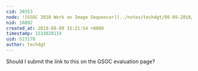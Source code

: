 ```yaml
---
cid: 20353
node: ![GSOC 2018 Work on Image Sequencer](../notes/tech4gt/08-09-2018/gsoc-2018-work-on-image-sequencer)
nid: 16892
created_at: 2018-08-09 15:21:54 +0000
timestamp: 1533828114
uid: 523178
author: tech4gt
---
```


Should I submit the link to this on the GSOC evaluation page?
